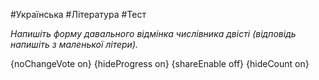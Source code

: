 #Українська #Література #Тест

*Напишіть форму давального відмінка числівника двісті (відповідь напишіть з маленької літери).*

{noChangeVote on}
{hideProgress on}
{shareEnable off}
{hideCount on}


